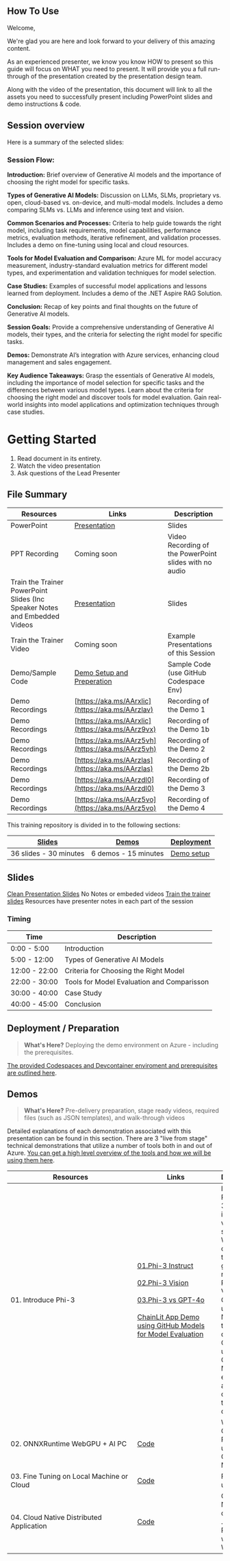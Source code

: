 ## How To Use

Welcome,

We're glad you are here and look forward to your delivery of this amazing content. 

As an experienced presenter, we know you know HOW to present so this guide will focus on WHAT you need to present. It will provide you a full run-through of the presentation created by the presentation design team.

Along with the video of the presentation, this document will link to all the assets you need to successfully present including PowerPoint slides and demo instructions &
code.

## Session overview 

Here is a summary of the selected slides:

### Session Flow:

**Introduction:** Brief overview of Generative AI models and the importance of choosing the right model for specific tasks.

**Types of Generative AI Models:** Discussion on LLMs, SLMs, proprietary vs. open, cloud-based vs. on-device, and multi-modal models. Includes a demo comparing SLMs vs. LLMs and inference using text and vision.

**Common Scenarios and Processes:** Criteria to help guide towards the right model, including task requirements, model capabilities, performance metrics, evaluation methods, iterative refinement, and validation processes. Includes a demo on fine-tuning using local and cloud resources.

**Tools for Model Evaluation and Comparison:** Azure ML for model accuracy measurement, industry-standard evaluation metrics for different model types, and experimentation and validation techniques for model selection.

**Case Studies:** Examples of successful model applications and lessons learned from deployment. Includes a demo of the .NET Aspire RAG Solution.

**Conclusion:** Recap of key points and final thoughts on the future of Generative AI models.

**Session Goals:** Provide a comprehensive understanding of Generative AI models, their types, and the criteria for selecting the right model for specific tasks.

**Demos:** Demonstrate AI’s integration with Azure services, enhancing cloud management and sales engagement.

**Key Audience Takeaways:** Grasp the essentials of Generative AI models, including the importance of model selection for specific tasks and the differences between various model types. Learn about the criteria for choosing the right model and discover tools for model evaluation. Gain real-world insights into model applications and optimization techniques through case studies.

# Getting Started
1.  Read document in its entirety.
2.  Watch the video presentation
3.  Ask questions of the Lead Presenter

## File Summary

| Resources          | Links                            | Description |
|-------------------|----------------------------------|-------------------|
| PowerPoint        | [Presentation](https://aka.ms/AArxlic) | Slides |
| PPT Recording     | Coming soon | Video Recording of the PowerPoint slides with no audio |
| Train the Trainer PowerPoint Slides (Inc Speaker Notes and Embedded Videos | [Presentation](https://aka.ms/AArzpco) | Slides |
| Train the Trainer Video | Coming soon | Example Presentations of this Session |
| Demo/Sample Code  | [Demo Setup and Preperation](../src/) | Sample Code (use GitHub Codespace Env) |
| Demo Recordings   | [https://aka.ms/AArxlic](https://aka.ms/AArzlav) | Recording of the Demo 1 |
| Demo Recordings   | [https://aka.ms/AArxlic](https://aka.ms/AArz9vx) | Recording of the Demo 1b |
| Demo Recordings   | [https://aka.ms/AArz5vh](https://aka.ms/AArz5vh) | Recording of the Demo 2 |
| Demo Recordings   | [https://aka.ms/AArzlas](https://aka.ms/AArzlas) | Recording of the Demo 2b |
| Demo Recordings   | [https://aka.ms/AArzdl0](https://aka.ms/AArzdl0) | Recording of the Demo 3 |
| Demo Recordings   | [https://aka.ms/AArz5vo](https://aka.ms/AArz5vo)| Recording of the Demo 4 |

This training repository is divided in to the following sections:

| [Slides](#slides) | [Demos](demos/README.md) | [Deployment](deployment/README.md) | 
|-------------------|---------------------------|--------------------------------------
| 36 slides - 30 minutes| 6 demos - 15 minutes | [Demo setup](../src/README.md)

## Slides

[Clean Presentation Slides](https://aka.ms/AArxlic) No Notes or embeded videos 
[Train the trainer slides](https://aka.ms/AArzpco) Resources have presenter notes in each part of the session

### Timing


| Time        | Description 
--------------|-------------
0:00 - 5:00   | Introduction
5:00 - 12:00  | Types of Generative AI Models
12:00 - 22:00 | Criteria for Choosing the Right Model
22:00 - 30:00 | Tools for Model Evaluation and Comparisson
30:00 - 40:00 | Case Study
40:00 - 45:00 | Conclusion

## Deployment / Preparation

>**What's Here?** Deploying the demo environment on Azure - including the prerequisites.

[The provided Codespaces and Devcontainer enviroment and prerequisites are outlined here](../Environment.md).

## Demos

> **What's Here?** Pre-delivery preparation, stage ready videos, required files (such as JSON templates), and walk-through videos

Detailed explanations of each demonstration associated with this presentation can be found in this section. There are 3 "live from stage" technical demonstrations that utilize a number of tools both in and out of Azure. [You can get a high level overview of the tools and how we will be using them here](../src/README.md).


| <div style="width:280px">Resources</div>          | <div style="width:180px">Links</div>                           | Description |
|-------------------|----------------------------------|-------------------|
| 01. Introduce Phi-3  | [01.Phi-3 Instruct](../src/01.InferencePhi3/01.notebooks/01.Phi3_Instruct.ipynb) <br/><br/> [02.Phi-3 Vision](../src/01.InferencePhi3/01.notebooks/02.Phi3_Vision.ipynb) <br/><br/> [03.Phi-3 vs GPT-4o](../src/01.InferencePhi3/01.notebooks/03.GPT4o_Vision.ipynb) <br/><br> [ChainLit App Demo using GitHub Models for Model Evaluation](../src/01.InferencePhi3/03.ChainlitApp/readme.md)| Introduce Phi-3,including instruct and vision samples. We can compare the generation result with Phi-3 Vision and GPT-4o using Notebooks the next demo is a Chainlit app using GitHub Models to evaluate and compare the output of Models  |
| 02. ONNXRuntime WebGPU + AI PC    | [Code](../src/02.ONNXRuntime/01.WebGPUChatRAG/Readme.md) | WebGPU Chat and AI PC Demo using ONNX Models|
| 03. Fine Tuning on Local Machine or Cloud    | [Code](..//src/03.AIToolsSolutionE2E/Readme.md) | FineTuning using Olive |
| 04. Cloud Native Distributed Application | [Code](../src/04.CloudNativeRAG/Readme.md) | Cloud Native create a .NET Apsire RAG app with WebGPU |
